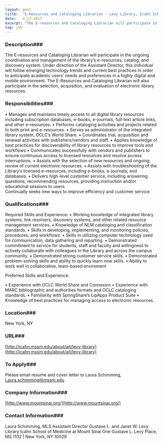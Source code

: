 ```yaml
---
layout: post
title:  "E-Resources and Cataloging Librarian - Levy Library, Icahn School of Medicine at Mount Sinai"
date:   4-17-2017
excerpt: "The E-resources and Cataloging Librarian will participate in the ongoing coordination and management of the library’s e-resources, catalog, and discovery system. Under direction of the Assistant Director, this individual will follow emerging technology trends and current best practices in order to anticipate academic users’ needs and preferences in a highly..."
tag: job
---
```


### Description###

The E-resources and Cataloging Librarian will participate in the ongoing coordination and management of the library’s e-resources, catalog, and discovery system. Under direction of the Assistant Director, this individual will follow emerging technology trends and current best practices in order to anticipate academic users’ needs and preferences in a highly digital and mobile environment. The E-Resources and Cataloging Librarian will also participate in the selection, acquisition, and evaluation of electronic library resources.  


### Responsibilities###

•	Manages and maintains timely access to all digital library resources including subscription databases, e-books, e-journals, full-text article links, and other e-resources.
•	Performs cataloging activities and projects related to both print and e-resources.
•	Serves as administrator of the integrated library system, OCLC’s World Share. 
•	Coordinates trial, acquisition and renewal activities with publishers/vendors and staff.
•	Applies knowledge of best practices for discoverability of library resources to improve tools and workflows
•	Communicates successfully with vendors and publishers to ensure continuous access to licensed resources and resolve access interruptions.
•	Assists with the selection of new resources and ongoing review of current electronic resources.
•	Assists with troubleshooting of the Library’s licensed e-resources, including e-books, e-journals, and databases.
•	Delivers high-level customer service, including answering questions, recommending resources, providing instruction and/or educational sessions to users.  
Continually seeks new ways to improve efficiency and customer service


### Qualifications###

Required Skills and Experience: 
•	Working knowledge of integrated library systems, link resolvers, discovery systems, and other related resource management services.
•	Knowledge of NLM cataloging and classification standards.
•	Skills in developing, implementing, and monitoring policies, procedures, and workflows.
•	Skills in utilizing computer technology used for communication, data gathering and reporting.
•	Demonstrated commitment to service for students, staff and faculty and willingness to actively collaborate with colleagues in the Library and across the campus community.
•	Demonstrated strong customer service skills.
•	Demonstrated problem-solving skills and ability to quickly learn new skills. 
•	Ability to work well in collaborative, team-based enviroment

Preferred Skills and Experience:

•	Experience with OCLC World Share and Connexion 
•	Experience with MARC bibliographic and authorities formats and OCLC cataloging standards. 
•	Familiarity with SpringShare’s LipApps Product Suite
•	Knowledge of best practices for managing access to electronic resources.





### Location###

New York, NY


### URL###

[http://icahn.mssm.edu/about/ait/levy-library](http://icahn.mssm.edu/about/ait/levy-library)

### To Apply###

Please email resume and cover letter to Laura Schimming, Laura.schimming@mssm.edu 


### Company Information###

[http://www.mountsinai.org/](http://www.mountsinai.org/)


### Contact Information###

Laura Schimming, MLS
Assistant Director
Gustave L. and Janet W. Levy Library
Icahn School of Medicine at Mount Sinai
One Gustave L. Levy Place, MS 1102 | New York, NY 10029


